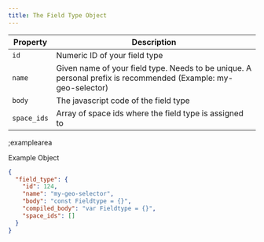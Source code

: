 ```yaml
---
title: The Field Type Object
---
```


| Property | Description |
|---|---|
| `id` | Numeric ID of your field type |
| `name` | Given name of your field type. Needs to be unique. A personal prefix is recommended (Example: my-geo-selector) |
| `body` | The javascript code of the field type |
| `space_ids` | Array of space ids where the field type is assigned to |


;examplearea

Example Object

```json
{
  "field_type": {
    "id": 124,
    "name": "my-geo-selector",
    "body": "const Fieldtype = {}",
    "compiled_body": "var Fieldtype = {}",
    "space_ids": []
  }
}
```
